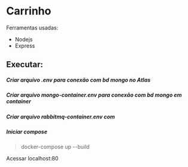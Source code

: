 # Carrinho

Ferramentas usadas:

- Nodejs
- Express

## Executar:

##### Criar arquivo .env para conexão com bd mongo no Atlas

##### Criar arquivo mongo-container.env para conexão com bd mongo em container

##### Criar arquivo rabbitmq-container.env com

##### Iniciar compose

> docker-compose up --build

Acessar localhost:80
